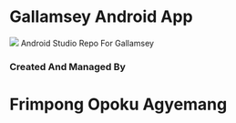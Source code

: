 # Gallamsey Android App
![](https://drive.google.com/file/d/1raSBl_5vK-nfP8cyWjCEPYFFIdfO9rZq/view)
Android Studio Repo For Gallamsey
### Created And Managed By 
# Frimpong Opoku Agyemang
